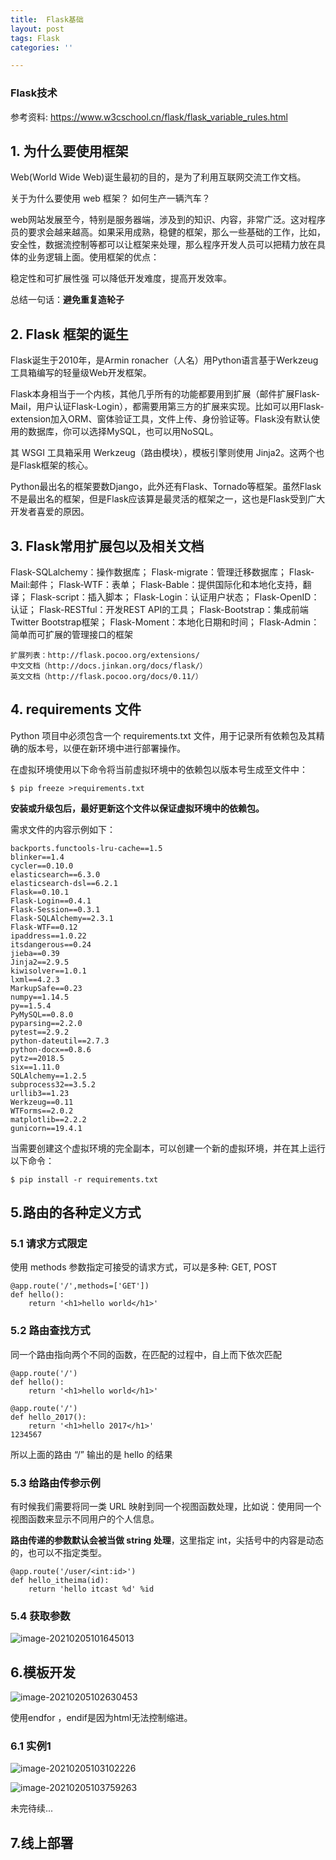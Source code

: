 ```yaml
---
title: 	Flask基础
layout: post
tags: Flask
categories: ''

---
```

### Flask技术

参考资料: https://www.w3cschool.cn/flask/flask_variable_rules.html

## 1. 为什么要使用框架

Web(World Wide Web)诞生最初的目的，是为了利用互联网交流工作文档。

关于为什么要使用 web 框架？
如何生产一辆汽车？

web网站发展至今，特别是服务器端，涉及到的知识、内容，非常广泛。这对程序员的要求会越来越高。如果采用成熟，稳健的框架，那么一些基础的工作，比如，安全性，数据流控制等都可以让框架来处理，那么程序开发人员可以把精力放在具体的业务逻辑上面。使用框架的优点：

稳定性和可扩展性强
可以降低开发难度，提高开发效率。

总结一句话：**避免重复造轮子**

## 2. Flask 框架的诞生

Flask诞生于2010年，是Armin ronacher（人名）用Python语言基于Werkzeug工具箱编写的轻量级Web开发框架。

Flask本身相当于一个内核，其他几乎所有的功能都要用到扩展（邮件扩展Flask-Mail，用户认证Flask-Login），都需要用第三方的扩展来实现。比如可以用Flask-extension加入ORM、窗体验证工具，文件上传、身份验证等。Flask没有默认使用的数据库，你可以选择MySQL，也可以用NoSQL。

其 WSGI 工具箱采用 Werkzeug（路由模块），模板引擎则使用 Jinja2。这两个也是Flask框架的核心。

Python最出名的框架要数Django，此外还有Flask、Tornado等框架。虽然Flask不是最出名的框架，但是Flask应该算是最灵活的框架之一，这也是Flask受到广大开发者喜爱的原因。

## 3. Flask常用扩展包以及相关文档

Flask-SQLalchemy：操作数据库；
Flask-migrate：管理迁移数据库；
Flask-Mail:邮件；
Flask-WTF：表单；
Flask-Bable：提供国际化和本地化支持，翻译；
Flask-script：插入脚本；
Flask-Login：认证用户状态；
Flask-OpenID：认证；
Flask-RESTful：开发REST API的工具；
Flask-Bootstrap：集成前端Twitter Bootstrap框架；
Flask-Moment：本地化日期和时间；
Flask-Admin：简单而可扩展的管理接口的框架

```
扩展列表：http://flask.pocoo.org/extensions/
中文文档（http://docs.jinkan.org/docs/flask/）
英文文档（http://flask.pocoo.org/docs/0.11/）
```

## 4. requirements 文件

Python 项目中必须包含一个 requirements.txt 文件，用于记录所有依赖包及其精确的版本号，以便在新环境中进行部署操作。

在虚拟环境使用以下命令将当前虚拟环境中的依赖包以版本号生成至文件中：

```linux
$ pip freeze >requirements.txt
```

**安装或升级包后，最好更新这个文件以保证虚拟环境中的依赖包。**

需求文件的内容示例如下：

```
backports.functools-lru-cache==1.5
blinker==1.4
cycler==0.10.0
elasticsearch==6.3.0
elasticsearch-dsl==6.2.1
Flask==0.10.1
Flask-Login==0.4.1
Flask-Session==0.3.1
Flask-SQLAlchemy==2.3.1
Flask-WTF==0.12
ipaddress==1.0.22
itsdangerous==0.24
jieba==0.39
Jinja2==2.9.5
kiwisolver==1.0.1
lxml==4.2.3
MarkupSafe==0.23
numpy==1.14.5
py==1.5.4
PyMySQL==0.8.0
pyparsing==2.2.0
pytest==2.9.2
python-dateutil==2.7.3
python-docx==0.8.6
pytz==2018.5
six==1.11.0
SQLAlchemy==1.2.5
subprocess32==3.5.2
urllib3==1.23
Werkzeug==0.11
WTForms==2.0.2
matplotlib==2.2.2
gunicorn==19.4.1
```

当需要创建这个虚拟环境的完全副本，可以创建一个新的虚拟环境，并在其上运行以下命令：

```
$ pip install -r requirements.txt
```

## 5.路由的各种定义方式

### 5.1 请求方式限定

使用 methods 参数指定可接受的请求方式，可以是多种: GET, POST

```
@app.route('/',methods=['GET'])
def hello():
    return '<h1>hello world</h1>'
```

### 5.2 路由查找方式

同一个路由指向两个不同的函数，在匹配的过程中，自上而下依次匹配

```
@app.route('/')
def hello():
    return '<h1>hello world</h1>'

@app.route('/')
def hello_2017():
    return '<h1>hello 2017</h1>'
1234567
```

所以上面的路由 “/” 输出的是 hello 的结果

### 5.3 给路由传参示例

有时候我们需要将同一类 URL 映射到同一个视图函数处理，比如说：使用同一个视图函数来显示不同用户的个人信息。

**路由传递的参数默认会被当做 string 处理**，这里指定 int，尖括号中的内容是动态的，也可以不指定类型。

```
@app.route('/user/<int:id>')
def hello_itheima(id):
    return 'hello itcast %d' %id
```

### 5.4 获取参数

![image-20210205101645013](C:\Users\zheng\AppData\Roaming\Typora\typora-user-images\image-20210205101645013.png)

## 6.模板开发

![image-20210205102630453](C:\Users\zheng\AppData\Roaming\Typora\typora-user-images\image-20210205102630453.png)

使用endfor ，endif是因为html无法控制缩进。

### 6.1 实例1

![image-20210205103102226](C:\Users\zheng\AppData\Roaming\Typora\typora-user-images\image-20210205103102226.png)

![image-20210205103759263](C:\Users\zheng\AppData\Roaming\Typora\typora-user-images\image-20210205103759263.png)

未完待续...

## 7.线上部署